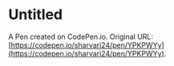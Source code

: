 # Untitled

A Pen created on CodePen.io. Original URL: [https://codepen.io/sharvari24/pen/YPKPWYy](https://codepen.io/sharvari24/pen/YPKPWYy).

